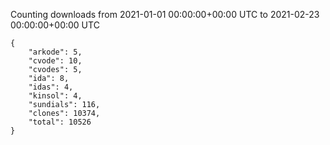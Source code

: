 
Counting downloads from 2021-01-01 00:00:00+00:00 UTC to 2021-02-23 00:00:00+00:00 UTC

```
{
    "arkode": 5,
    "cvode": 10,
    "cvodes": 5,
    "ida": 8,
    "idas": 4,
    "kinsol": 4,
    "sundials": 116,
    "clones": 10374,
    "total": 10526
}
```

